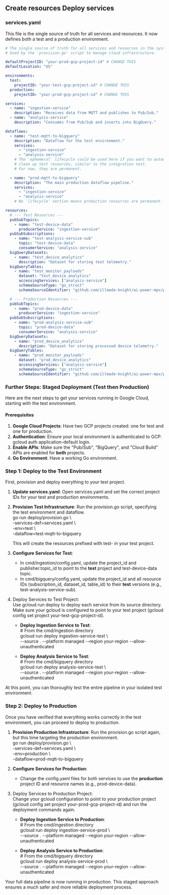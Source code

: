 ## Create resources Deploy services 

### **services.yaml**

This file is the single source of truth for all services and resources. It now defines both a test and a production environment.

````yaml
# The single source of truth for all services and resources in the system.
# Used by the 'provision.go' script to manage cloud infrastructure.

defaultProjectID: "your-prod-gcp-project-id" # CHANGE THIS
defaultLocation: "US"

environments:
  test:
    projectID: "your-test-gcp-project-id" # CHANGE THIS
  production:
    projectID: "your-prod-gcp-project-id" # CHANGE THIS

services:
  - name: "ingestion-service"
    description: "Receives data from MQTT and publishes to Pub/Sub."
  - name: "analysis-service"
    description: "Consumes from Pub/Sub and inserts into BigQuery."

dataflows:
  - name: "test-mqtt-to-bigquery"
    description: "Dataflow for the test environment."
    services:
      - "ingestion-service"
      - "analysis-service"
    # The 'ephemeral' lifecycle could be used here if you want to automatically
    # clean up test resources, similar to the integration test.
    # For now, they are permanent.

  - name: "prod-mqtt-to-bigquery"
    description: "The main production dataflow pipeline."
    services:
      - "ingestion-service"
      - "analysis-service"
    # No 'lifecycle' section means production resources are permanent.

resources:
  # --- Test Resources ---
  pubSubTopics:
    - name: "test-device-data"
      producerService: "ingestion-service"
  pubSubSubscriptions:
    - name: "test-analysis-service-sub"
      topic: "test-device-data"
      consumerService: "analysis-service"
  bigQueryDatasets:
    - name: "test_device_analytics"
      description: "Dataset for storing test telemetry."
  bigQueryTables:
    - name: "test_monitor_payloads"
      dataset: "test_device_analytics"
      accessingServices: ["analysis-service"]
      schemaSourceType: "go_struct"
      schemaSourceIdentifier: "github.com/illmade-knight/ai-power-mpv/pkg/types.GardenMonitorPayload"
````

````yaml
  # --- Production Resources ---
  pubSubTopics:
    - name: "prod-device-data"
      producerService: "ingestion-service"
  pubSubSubscriptions:
    - name: "prod-analysis-service-sub"
      topic: "prod-device-data"
      consumerService: "analysis-service"
  bigQueryDatasets:
    - name: "prod_device_analytics"
      description: "Dataset for storing processed device telemetry."
  bigQueryTables:
    - name: "prod_monitor_payloads"
      dataset: "prod_device_analytics"
      accessingServices: ["analysis-service"]
      schemaSourceType: "go_struct"
      schemaSourceIdentifier: "github.com/illmade-knight/ai-power-mpv/pkg/types.GardenMonitorPayload"

````

### **Further Steps: Staged Deployment (Test then Production)**

Here are the next steps to get your services running in Google Cloud, starting with the test environment.

#### **Prerequisites**

1. **Google Cloud Projects**: Have two GCP projects created: one for test and one for production.
2. **Authentication**: Ensure your local environment is authenticated to GCP: gcloud auth application-default login.
3. **Enable APIs**: Make sure the "Pub/Sub", "BigQuery", and "Cloud Build" APIs are enabled for **both** projects.
4. **Go Environment**: Have a working Go environment.

### **Step 1: Deploy to the Test Environment**

First, provision and deploy everything to your test project.

1. **Update services.yaml**: Open services.yaml and set the correct project IDs for your test and production environments.
2. **Provision Test Infrastructure**: Run the provision.go script, specifying the test environment and dataflow.  
   go run deploy/provision.go \\  
   \-services-def=services.yaml \\  
   \-env=test \\  
   \-dataflow=test-mqtt-to-bigquery

   This will create the resources prefixed with test- in your test project.
3. **Configure Services for Test**:
    * In cmd/ingestion/config.yaml, update the project\_id and publisher.topic\_id to point to the **test** project and test-device-data topic.
    * In cmd/bigquery/config.yaml, update the project\_id and all resource IDs (subscription\_id, dataset\_id, table\_id) to their **test** versions (e.g., test-analysis-service-sub).
4. Deploy Services to Test Project:  
   Use gcloud run deploy to deploy each service from its source directory. Make sure your gcloud is configured to point to your test project (gcloud config set project your-test-gcp-project-id).
    * **Deploy Ingestion Service to Test**:  
      \# From the cmd/ingestion directory  
      gcloud run deploy ingestion-service-test \\  
      \--source . \--platform managed \--region your-region \--allow-unauthenticated

    * **Deploy Analysis Service to Test**:  
      \# From the cmd/bigquery directory  
      gcloud run deploy analysis-service-test \\  
      \--source . \--platform managed \--region your-region \--allow-unauthenticated

At this point, you can thoroughly test the entire pipeline in your isolated test environment.

### **Step 2: Deploy to Production**

Once you have verified that everything works correctly in the test environment, you can proceed to deploy to production.

1. **Provision Production Infrastructure**: Run the provision.go script again, but this time targeting the production environment.  
   go run deploy/provision.go \\  
   \-services-def=services.yaml \\  
   \-env=production \\  
   \-dataflow=prod-mqtt-to-bigquery

2. **Configure Services for Production**:
    * Change the config.yaml files for both services to use the **production** project ID and resource names (e.g., prod-device-data).
3. Deploy Services to Production Project:  
   Change your gcloud configuration to point to your production project (gcloud config set project your-prod-gcp-project-id) and run the deployment commands again.
    * **Deploy Ingestion Service to Production**:  
      \# From the cmd/ingestion directory  
      gcloud run deploy ingestion-service-prod \\  
      \--source . \--platform managed \--region your-region \--allow-unauthenticated

    * **Deploy Analysis Service to Production**:  
      \# From the cmd/bigquery directory  
      gcloud run deploy analysis-service-prod \\  
      \--source . \--platform managed \--region your-region \--allow-unauthenticated

Your full data pipeline is now running in production. This staged approach ensures a much safer and more reliable deployment process.